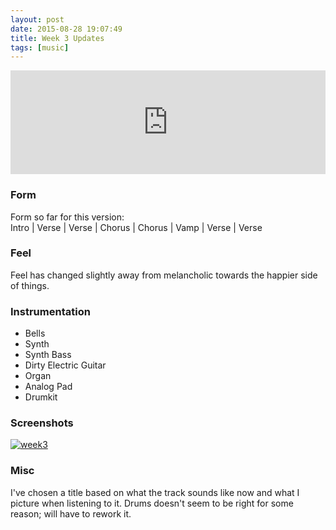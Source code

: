 ```yaml
---
layout: post
date: 2015-08-28 19:07:49
title: Week 3 Updates
tags: [music]
---
```


<iframe width="100%" height="166" scrolling="no" frameborder="no" src="https://w.soundcloud.com/player/?url=https%3A//api.soundcloud.com/tracks/221267599&amp;color=0066cc&amp;auto_play=false&amp;hide_related=false&amp;show_comments=true&amp;show_user=true&amp;show_reposts=false"></iframe>

### Form
Form so far for this version:  
Intro | Verse | Verse | Chorus | Chorus | Vamp | Verse | Verse

### Feel
Feel has changed slightly away from melancholic towards the happier side of things.

### Instrumentation
- Bells
- Synth
- Synth Bass
- Dirty Electric Guitar
- Organ
- Analog Pad
- Drumkit

### Screenshots
[![week3](../../../images/music-wk3.png)](../../../images/music-wk3.png)

### Misc
I've chosen a title based on what the track sounds like now and what I picture when listening to it. Drums doesn't seem to be right for some reason; will have to rework it.